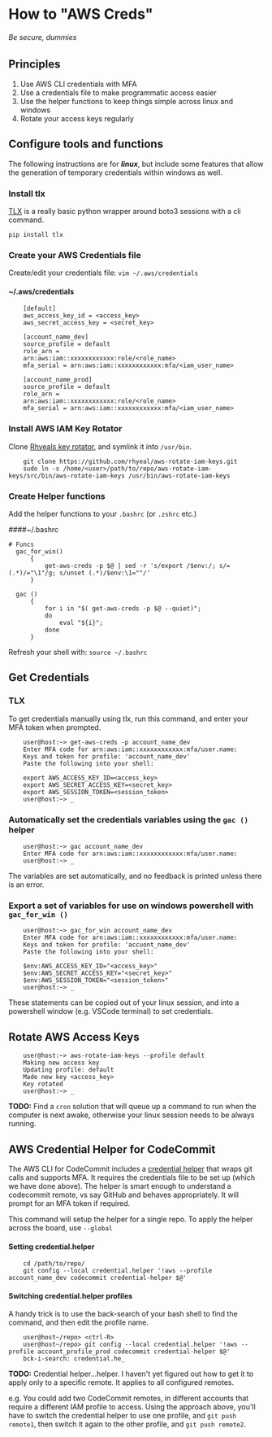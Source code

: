# How to "AWS Creds"
###### Be secure, dummies

## Principles

1. Use AWS CLI credentials with MFA
2. Use a credentials file to make programmatic access easier
3. Use the helper functions to keep things simple across linux and windows
4. Rotate your access keys regularly


## Configure tools and functions
The following instructions are for _**linux**_, but include some features that allow the generation of temporary credentials within windows as well.


### Install tlx
[TLX](https://pypi.org/project/tlx/) is a really basic python wrapper around boto3 sessions with a cli command.

`pip install tlx`


### Create your AWS Credentials file
Create/edit your credentials file: `vim ~/.aws/credentials`


#### ~/.aws/credentials
```
    [default]
    aws_access_key_id = <access_key>
    aws_secret_access_key = <secret_key>

    [account_name_dev]
    source_profile = default
    role_arn = 
    arn:aws:iam::xxxxxxxxxxxx:role/<role_name>
    mfa_serial = arn:aws:iam::xxxxxxxxxxxx:mfa/<iam_user_name>

    [account_name_prod]
    source_profile = default
    role_arn = 
    arn:aws:iam::xxxxxxxxxxxx:role/<role_name>
    mfa_serial = arn:aws:iam::xxxxxxxxxxxx:mfa/<iam_user_name>
```

### Install AWS IAM Key Rotator
Clone [Rhyeals key rotator](https://github.com/rhyeal/aws-rotate-iam-keys), and symlink it into `/usr/bin`.
```
    git clone https://github.com/rhyeal/aws-rotate-iam-keys.git
    sudo ln -s /home/<user>/path/to/repo/aws-rotate-iam-keys/src/bin/aws-rotate-iam-keys /usr/bin/aws-rotate-iam-keys
```


### Create Helper functions
Add the helper functions to your `.bashrc` (or `.zshrc` etc.)

####~/.bashrc
```
# Funcs
  gac_for_win()
      {
          get-aws-creds -p $@ | sed -r 's/export /$env:/; s/=(.*)/="\1"/g; s/unset (.*)/$env:\1=""/'
      }

  gac ()
      {
          for i in "$( get-aws-creds -p $@ --quiet)";
          do
              eval "${i}";
          done
      }
```
Refresh your shell with: `source ~/.bashrc`


## Get Credentials
### TLX
To get credentials manually using tlx, run this command, and enter your MFA token when prompted.
```
    user@host:~> get-aws-creds -p account_name_dev
    Enter MFA code for arn:aws:iam::xxxxxxxxxxxx:mfa/user.name:
    Keys and token for profile: 'account_name_dev'
    Paste the following into your shell:

    export AWS_ACCESS_KEY_ID=<access_key>
    export AWS_SECRET_ACCESS_KEY=<secret_key>
    export AWS_SESSION_TOKEN=<session_token>
    user@host:~> _
```

### Automatically set the credentials variables using the `gac ()` helper
```
    user@host:~> gac account_name_dev
    Enter MFA code for arn:aws:iam::xxxxxxxxxxxx:mfa/user.name:
    user@host:~> _
```
The variables are set automatically, and no feedback is printed unless there is an error.

### Export a set of variables for use on windows powershell with `gac_for_win ()`
```
    user@host:~> gac_for_win account_name_dev
    Enter MFA code for arn:aws:iam::xxxxxxxxxxxx:mfa/user.name:
    Keys and token for profile: 'accuont_name_dev'
    Paste the following into your shell:

    $env:AWS_ACCESS_KEY_ID="<access_key>" 
    $env:AWS_SECRET_ACCESS_KEY="<secret_key>" 
    $env:AWS_SESSION_TOKEN="<session_token>"
    user@host:~> _
```
These statements can be copied out of your linux session, and into a powershell window (e.g. VSCode terminal) to set credentials.

## Rotate AWS Access Keys
```
    user@host:~> aws-rotate-iam-keys --profile default
    Making new access key
    Updating profile: default
    Made new key <access_key>
    Key rotated
    user@host:~> _
```
**TODO:** Find a `cron` solution that will queue up a command to run when the computer is next awake, otherwise your linux session needs to be always running.


## AWS Credential Helper for CodeCommit
The AWS CLI for CodeCommit includes a [credential helper](https://docs.aws.amazon.com/codecommit/latest/userguide/setting-up-https-unixes.html) that wraps git calls and supports MFA. It requires the credentials file to be set up (which we have done above). The helper is smart enough to understand a codecommit remote, vs say GitHub and behaves appropriately.
It will prompt for an MFA token if required.

This command will setup the helper for a single repo. To apply the helper across the board, use `--global`

#### Setting credential.helper
```
    cd /path/to/repo/
    git config --local credential.helper '!aws --profile account_name_dev codecommit credential-helper $@'
```

#### Switching credential.helper profiles
A handy trick is to use the back-search of your bash shell to find the command, and then edit the profile name.
```
    user@host~/repo> <ctrl-R>
    user@host~/repo> git config --local credential.helper '!aws --profile account_profile_prod codecommit credential-helper $@'
    bck-i-search: credential.he_
```

**TODO:** Credential helper...helper. I haven't yet figured out how to get it to apply only to a specific remote. It applies to all configured remotes.

e.g. You could add two CodeCommit remotes, in different accounts that require a different IAM profile to access. Using the approach above, you'll have to switch the credential helper to use one profile, and `git push remote1`, then switch it again to the other profile, and `git push remote2`.
